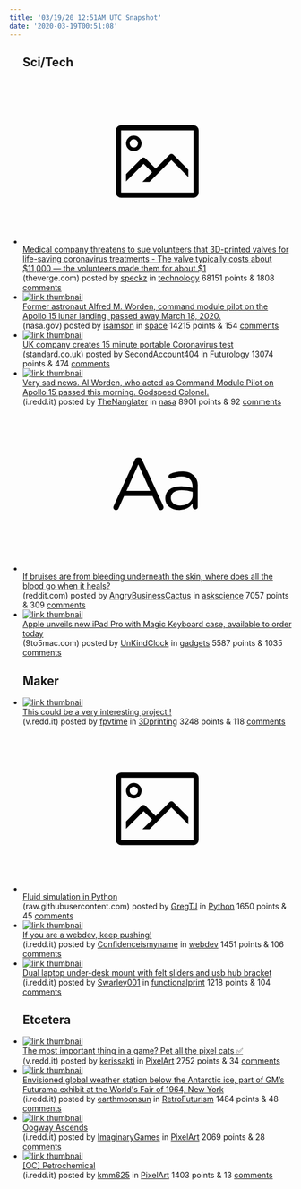 ```yaml
---
title: '03/19/20 12:51AM UTC Snapshot'
date: '2020-03-19T00:51:08'
---
```

<ul>
<h2>Sci/Tech</h2>

<li><a href='https://www.theverge.com/2020/3/17/21184308/coronavirus-italy-medical-company-threatens-sue-3d-print-valves-treatments'><svg version='1.1' viewBox='-34 -14 104 64' preserveAspectRatio='xMidYMid meet' xmlns='http://www.w3.org/2000/svg' xmlns:xlink='http://www.w3.org/1999/xlink'>
    <title>link thumbnail</title>
    <path d='M32,4H4A2,2,0,0,0,2,6V30a2,2,0,0,0,2,2H32a2,2,0,0,0,2-2V6A2,2,0,0,0,32,4ZM4,30V6H32V30Z'></path>
    <path d='M8.92,14a3,3,0,1,0-3-3A3,3,0,0,0,8.92,14Zm0-4.6A1.6,1.6,0,1,1,7.33,11,1.6,1.6,0,0,1,8.92,9.41Z'></path>
    <path d='M22.78,15.37l-5.4,5.4-4-4a1,1,0,0,0-1.41,0L5.92,22.9v2.83l6.79-6.79L16,22.18l-3.75,3.75H15l8.45-8.45L30,24V21.18l-5.81-5.81A1,1,0,0,0,22.78,15.37Z'></path>
    </svg></a><div><div class='linkTitle'><a href='https://www.theverge.com/2020/3/17/21184308/coronavirus-italy-medical-company-threatens-sue-3d-print-valves-treatments'>Medical company threatens to sue volunteers that 3D-printed valves for life-saving coronavirus treatments - The valve typically costs about $11,000 — the volunteers made them for about $1</a></div>(theverge.com) posted by <a href='https://www.reddit.com/user/speckz'>speckz</a> in <a href='https://www.reddit.com/r/technology'>technology</a> 68151 points & 1808 <a href='https://www.reddit.com/r/technology/comments/fkorbz/medical_company_threatens_to_sue_volunteers_that/'>comments</a></div></li>

<li><a href='https://www.nasa.gov/feature/nasa-remembers-apollo-15-astronaut-al-worden?utm_source=TWITTER&amp;utm_medium=NASA&amp;utm_campaign=NASASocial&amp;linkId=84569931'><img src='https://a.thumbs.redditmedia.com/AtqyEuyGj0d8w2bOp1iC7TDkywA3R2dydYpaVQpXmz8.jpg' alt='link thumbnail'></a><div><div class='linkTitle'><a href='https://www.nasa.gov/feature/nasa-remembers-apollo-15-astronaut-al-worden?utm_source=TWITTER&amp;utm_medium=NASA&amp;utm_campaign=NASASocial&amp;linkId=84569931'>Former astronaut Alfred M. Worden, command module pilot on the Apollo 15 lunar landing, passed away March 18, 2020.</a></div>(nasa.gov) posted by <a href='https://www.reddit.com/user/isamson'>isamson</a> in <a href='https://www.reddit.com/r/space'>space</a> 14215 points & 154 <a href='https://www.reddit.com/r/space/comments/fku23f/former_astronaut_alfred_m_worden_command_module/'>comments</a></div></li>

<li><a href='https://www.standard.co.uk/news/uk/coronavirus-fingerprick-test-a4390471.html'><img src='https://b.thumbs.redditmedia.com/mie16E-4OdcCAjIQBHQ8CB7p3VHZLrxm8xu0ee7CPfQ.jpg' alt='link thumbnail'></a><div><div class='linkTitle'><a href='https://www.standard.co.uk/news/uk/coronavirus-fingerprick-test-a4390471.html'>UK company creates 15 minute portable Coronavirus test</a></div>(standard.co.uk) posted by <a href='https://www.reddit.com/user/SecondAccount404'>SecondAccount404</a> in <a href='https://www.reddit.com/r/Futurology'>Futurology</a> 13074 points & 474 <a href='https://www.reddit.com/r/Futurology/comments/fkpyz6/uk_company_creates_15_minute_portable_coronavirus/'>comments</a></div></li>

<li><a href='https://i.redd.it/96vkk6biogn41.jpg'><img src='https://b.thumbs.redditmedia.com/EQ0LLN_mDPHozHwLG8yQPzPNKHYMxPFpp86XkLadh6Y.jpg' alt='link thumbnail'></a><div><div class='linkTitle'><a href='https://i.redd.it/96vkk6biogn41.jpg'>Very sad news. Al Worden, who acted as Command Module Pilot on Apollo 15 passed this morning. Godspeed Colonel.</a></div>(i.redd.it) posted by <a href='https://www.reddit.com/user/TheNanglater'>TheNanglater</a> in <a href='https://www.reddit.com/r/nasa'>nasa</a> 8901 points & 92 <a href='https://www.reddit.com/r/nasa/comments/fkss6z/very_sad_news_al_worden_who_acted_as_command/'>comments</a></div></li>

<li><a href='https://www.reddit.com/r/askscience/comments/fkhtzw/if_bruises_are_from_bleeding_underneath_the_skin/'><svg version='1.1' viewBox='-34 -12 104 64' preserveAspectRatio='xMidYMid slice' xmlns='http://www.w3.org/2000/svg' xmlns:xlink='http://www.w3.org/1999/xlink'>
    <title>text link thumbnail</title>
    <path d='M12.19,8.84a1.45,1.45,0,0,0-1.4-1h-.12a1.46,1.46,0,0,0-1.42,1L1.14,26.56a1.29,1.29,0,0,0-.14.59,1,1,0,0,0,1,1,1.12,1.12,0,0,0,1.08-.77l2.08-4.65h11l2.08,4.59a1.24,1.24,0,0,0,1.12.83,1.08,1.08,0,0,0,1.08-1.08,1.64,1.64,0,0,0-.14-.57ZM6.08,20.71l4.59-10.22,4.6,10.22Z'>
    </path>
    <path d='M32.24,14.78A6.35,6.35,0,0,0,27.6,13.2a11.36,11.36,0,0,0-4.7,1,1,1,0,0,0-.58.89,1,1,0,0,0,.94.92,1.23,1.23,0,0,0,.39-.08,8.87,8.87,0,0,1,3.72-.81c2.7,0,4.28,1.33,4.28,3.92v.5a15.29,15.29,0,0,0-4.42-.61c-3.64,0-6.14,1.61-6.14,4.64v.05c0,2.95,2.7,4.48,5.37,4.48a6.29,6.29,0,0,0,5.19-2.48V26.9a1,1,0,0,0,1,1,1,1,0,0,0,1-1.06V19A5.71,5.71,0,0,0,32.24,14.78Zm-.56,7.7c0,2.28-2.17,3.89-4.81,3.89-1.94,0-3.61-1.06-3.61-2.86v-.06c0-1.8,1.5-3,4.2-3a15.2,15.2,0,0,1,4.22.61Z'>
    </path>
    </svg></a><div><div class='linkTitle'><a href='https://www.reddit.com/r/askscience/comments/fkhtzw/if_bruises_are_from_bleeding_underneath_the_skin/'>If bruises are from bleeding underneath the skin, where does all the blood go when it heals?</a></div>(reddit.com) posted by <a href='https://www.reddit.com/user/AngryBusinessCactus'>AngryBusinessCactus</a> in <a href='https://www.reddit.com/r/askscience'>askscience</a> 7057 points & 309 <a href='https://www.reddit.com/r/askscience/comments/fkhtzw/if_bruises_are_from_bleeding_underneath_the_skin/'>comments</a></div></li>

<li><a href='https://9to5mac.com/2020/03/18/apple-unveils-new-ipad-pro-with-magic-keyboard-case-available-to-order-today/'><img src='https://b.thumbs.redditmedia.com/AeetA-wsmHqQ0lzg9989CDOjOS3Zw--lJHMrVwM-TEo.jpg' alt='link thumbnail'></a><div><div class='linkTitle'><a href='https://9to5mac.com/2020/03/18/apple-unveils-new-ipad-pro-with-magic-keyboard-case-available-to-order-today/'>Apple unveils new iPad Pro with Magic Keyboard case, available to order today</a></div>(9to5mac.com) posted by <a href='https://www.reddit.com/user/UnKindClock'>UnKindClock</a> in <a href='https://www.reddit.com/r/gadgets'>gadgets</a> 5587 points & 1035 <a href='https://www.reddit.com/r/gadgets/comments/fkoig1/apple_unveils_new_ipad_pro_with_magic_keyboard/'>comments</a></div></li>

<h2>Maker</h2>

<li><a href='https://v.redd.it/9jq3mdit1fn41'><img src='https://b.thumbs.redditmedia.com/A_ERVU08Xj6LdvIUm9RPw46Yc8_XGhGV3NLJ1nL9uPY.jpg' alt='link thumbnail'></a><div><div class='linkTitle'><a href='https://v.redd.it/9jq3mdit1fn41'>This could be a very interesting project !</a></div>(v.redd.it) posted by <a href='https://www.reddit.com/user/fpvtime'>fpvtime</a> in <a href='https://www.reddit.com/r/3Dprinting'>3Dprinting</a> 3248 points & 118 <a href='https://www.reddit.com/r/3Dprinting/comments/fko0bz/this_could_be_a_very_interesting_project/'>comments</a></div></li>

<li><a href='https://raw.githubusercontent.com/GregTJ/stable-fluids/master/test.gif'><svg version='1.1' viewBox='-34 -14 104 64' preserveAspectRatio='xMidYMid meet' xmlns='http://www.w3.org/2000/svg' xmlns:xlink='http://www.w3.org/1999/xlink'>
    <title>link thumbnail</title>
    <path d='M32,4H4A2,2,0,0,0,2,6V30a2,2,0,0,0,2,2H32a2,2,0,0,0,2-2V6A2,2,0,0,0,32,4ZM4,30V6H32V30Z'></path>
    <path d='M8.92,14a3,3,0,1,0-3-3A3,3,0,0,0,8.92,14Zm0-4.6A1.6,1.6,0,1,1,7.33,11,1.6,1.6,0,0,1,8.92,9.41Z'></path>
    <path d='M22.78,15.37l-5.4,5.4-4-4a1,1,0,0,0-1.41,0L5.92,22.9v2.83l6.79-6.79L16,22.18l-3.75,3.75H15l8.45-8.45L30,24V21.18l-5.81-5.81A1,1,0,0,0,22.78,15.37Z'></path>
    </svg></a><div><div class='linkTitle'><a href='https://raw.githubusercontent.com/GregTJ/stable-fluids/master/test.gif'>Fluid simulation in Python</a></div>(raw.githubusercontent.com) posted by <a href='https://www.reddit.com/user/GregTJ'>GregTJ</a> in <a href='https://www.reddit.com/r/Python'>Python</a> 1650 points & 45 <a href='https://www.reddit.com/r/Python/comments/fkk7aa/fluid_simulation_in_python/'>comments</a></div></li>

<li><a href='https://i.redd.it/p6kdu3kvwgn41.jpg'><img src='https://a.thumbs.redditmedia.com/xzAFpOWU3Pcum0jUogVJTXPbyum_P3sNxHzcgmcegK4.jpg' alt='link thumbnail'></a><div><div class='linkTitle'><a href='https://i.redd.it/p6kdu3kvwgn41.jpg'>If you are a webdev, keep pushing!</a></div>(i.redd.it) posted by <a href='https://www.reddit.com/user/Confidenceismyname'>Confidenceismyname</a> in <a href='https://www.reddit.com/r/webdev'>webdev</a> 1451 points & 106 <a href='https://www.reddit.com/r/webdev/comments/fktlp7/if_you_are_a_webdev_keep_pushing/'>comments</a></div></li>

<li><a href='https://i.redd.it/x4rkar0xahn41.jpg'><img src='https://b.thumbs.redditmedia.com/AtJA8HTZ1969zfFj_xG3ZqfKs1VeH-L1x01fQk2D63Q.jpg' alt='link thumbnail'></a><div><div class='linkTitle'><a href='https://i.redd.it/x4rkar0xahn41.jpg'>Dual laptop under-desk mount with felt sliders and usb hub bracket</a></div>(i.redd.it) posted by <a href='https://www.reddit.com/user/Swarley001'>Swarley001</a> in <a href='https://www.reddit.com/r/functionalprint'>functionalprint</a> 1218 points & 104 <a href='https://www.reddit.com/r/functionalprint/comments/fkuzlr/dual_laptop_underdesk_mount_with_felt_sliders_and/'>comments</a></div></li>

<h2>Etcetera</h2>

<li><a href='https://v.redd.it/0xasck6gzen41'><img src='https://b.thumbs.redditmedia.com/s_vsyfrmV7SS4QP_RkaD0ZFQQdkjVruVlc1fQ_CVkEc.jpg' alt='link thumbnail'></a><div><div class='linkTitle'><a href='https://v.redd.it/0xasck6gzen41'>The most important thing in a game? Pet all the pixel cats ✅</a></div>(v.redd.it) posted by <a href='https://www.reddit.com/user/kerissakti'>kerissakti</a> in <a href='https://www.reddit.com/r/PixelArt'>PixelArt</a> 2752 points & 34 <a href='https://www.reddit.com/r/PixelArt/comments/fko2ff/the_most_important_thing_in_a_game_pet_all_the/'>comments</a></div></li>

<li><a href='https://i.redd.it/sku8bp8o4fn41.jpg'><img src='https://a.thumbs.redditmedia.com/bkKAXk5lzrcvc0MKNfx6PLyM7q8RwilayMzQkfl5zt8.jpg' alt='link thumbnail'></a><div><div class='linkTitle'><a href='https://i.redd.it/sku8bp8o4fn41.jpg'>Envisioned global weather station below the Antarctic ice, part of GM’s Futurama exhibit at the World's Fair of 1964, New York</a></div>(i.redd.it) posted by <a href='https://www.reddit.com/user/earthmoonsun'>earthmoonsun</a> in <a href='https://www.reddit.com/r/RetroFuturism'>RetroFuturism</a> 1484 points & 48 <a href='https://www.reddit.com/r/RetroFuturism/comments/fko6z4/envisioned_global_weather_station_below_the/'>comments</a></div></li>

<li><a href='https://i.redd.it/hsvjppcncen41.png'><img src='https://b.thumbs.redditmedia.com/DRPuUKuX5wswVXb_hgRH6EXBJahnjvjfpQgniT3g68w.jpg' alt='link thumbnail'></a><div><div class='linkTitle'><a href='https://i.redd.it/hsvjppcncen41.png'>Oogway Ascends</a></div>(i.redd.it) posted by <a href='https://www.reddit.com/user/ImaginaryGames'>ImaginaryGames</a> in <a href='https://www.reddit.com/r/PixelArt'>PixelArt</a> 2069 points & 28 <a href='https://www.reddit.com/r/PixelArt/comments/fkmlgk/oogway_ascends/'>comments</a></div></li>

<li><a href='https://i.redd.it/ps0ec3yzbfn41.gif'><img src='https://a.thumbs.redditmedia.com/_R-RoKbqqwbu5rHe5eczgKf9gSkejrf9gp4iwZZWrK8.jpg' alt='link thumbnail'></a><div><div class='linkTitle'><a href='https://i.redd.it/ps0ec3yzbfn41.gif'>[OC] Petrochemical</a></div>(i.redd.it) posted by <a href='https://www.reddit.com/user/kmm625'>kmm625</a> in <a href='https://www.reddit.com/r/PixelArt'>PixelArt</a> 1403 points & 13 <a href='https://www.reddit.com/r/PixelArt/comments/fkonzi/oc_petrochemical/'>comments</a></div></li>

</ul>

